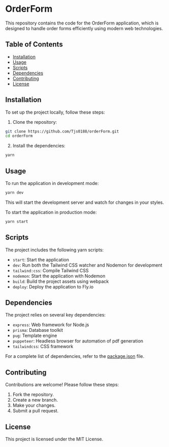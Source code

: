 # OrderForm
This repository contains the code for the OrderForm application, which is designed to handle order forms efficiently using modern web technologies.

## Table of Contents
* [Installation](#installation)
* [Usage](#usage)
* [Scripts](#scripts)
* [Dependencies](#dependencies)
* [Contributing](#contributing)
* [License](#license)
  
## Installation
To set up the project locally, follow these steps:

1. Clone the repository:

```bash
git clone https://github.com/Tjs0188/orderForm.git
cd orderForm
```

2. Install the dependencies:

```bash
yarn
```

## Usage

To run the application in development mode:

```bash
yarn dev
```

This will start the development server and watch for changes in your styles.

To start the application in production mode:

```bash
yarn start
```

## Scripts

The project includes the following yarn scripts:

* `start`: Start the application
* `dev`: Run both the Tailwind CSS watcher and Nodemon for development
* `tailwind:css`: Compile Tailwind CSS
* `nodemon`: Start the application with Nodemon
* `build`: Build the project assets using webpack
* `deploy`: Deploy the application to Fly.io
  
## Dependencies

The project relies on several key dependencies:

* `express`: Web framework for Node.js
* `prisma`: Database toolkit
* `pug`: Template engine
* `puppeteer`: Headless browser for automation of pdf generation
* `tailwindcss`: CSS framework
  
For a complete list of dependencies, refer to the [package.json](package.json) file.

## Contributing

Contributions are welcome! Please follow these steps:

1. Fork the repository.
2. Create a new branch.
3. Make your changes.
4. Submit a pull request.
   
## License

This project is licensed under the MIT License.

